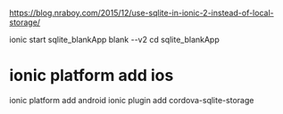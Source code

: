 https://blog.nraboy.com/2015/12/use-sqlite-in-ionic-2-instead-of-local-storage/

ionic start sqlite_blankApp blank --v2
cd sqlite_blankApp
# ionic platform add ios
ionic platform add android
ionic plugin add cordova-sqlite-storage
